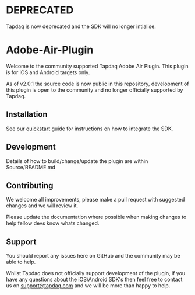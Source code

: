 # DEPRECATED
Tapdaq is now deprecated and the SDK will no longer intialise.

# Adobe-Air-Plugin
Welcome to the community supported Tapdaq Adobe Air Plugin. This plugin is for iOS and Android targets only.

As of v2.0.1 the source code is now public in this repository, development of this plugin is open to the community and no longer officially supported by Tapdaq.

## Installation
See our [quickstart](https://github.com/tapdaq/air-plugin/wiki/Quickstart) guide for instructions on how to integrate the SDK.

## Development
Details of how to build/change/update the plugin are within Source/README.md

## Contributing
We welcome all improvements, please make a pull request with suggested changes and we will review it.

Please update the documentation where possible when making changes to help fellow devs know whats changed.

## Support
You should report any issues here on GitHub and the community may be able to help.

Whilst Tapdaq does not officially support development of the plugin, if you have any questions about the iOS/Android SDK's then feel free to contact us on [support@tapdaq.com](mailto:support@tapdaq.com) and we will be more than happy to help.
